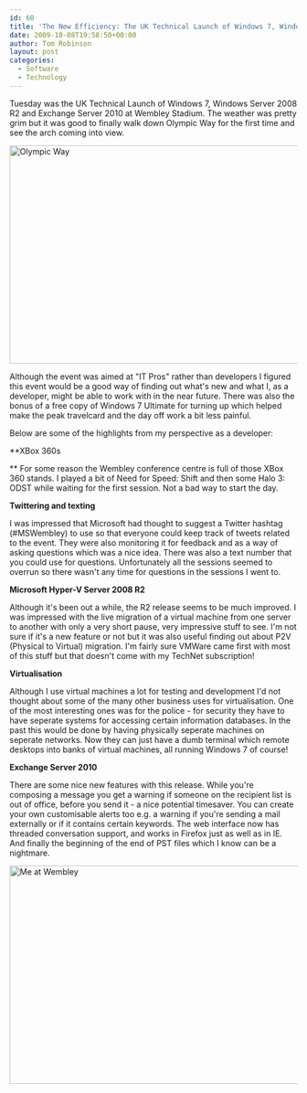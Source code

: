 ```yaml
---
id: 60
title: 'The New Efficiency: The UK Technical Launch of Windows 7, Windows Server 2008 R2 and Exchange Server 2010'
date: 2009-10-08T19:58:50+00:00
author: Tom Robinson
layout: post
categories:
  - Software
  - Technology
---
```

Tuesday was the UK Technical Launch of Windows 7, Windows Server 2008 R2 and Exchange Server 2010 at Wembley Stadium. The weather was pretty grim but it was good to finally walk down Olympic Way for the first time and see the arch coming into view.

<img class="alignnone size-full wp-image-67" title="Olympic Way" src="http://www.tjrobinson.net/wp-content/uploads/2009/10/olympic-way.jpg" alt="Olympic Way" width="510" height="382" srcset="http://www.tjrobinson.net/wp-content/uploads/2009/10/olympic-way.jpg 640w, http://www.tjrobinson.net/wp-content/uploads/2009/10/olympic-way-300x225.jpg 300w, http://www.tjrobinson.net/wp-content/uploads/2009/10/olympic-way-400x300.jpg 400w" sizes="(max-width: 510px) 100vw, 510px" />

Although the event was aimed at "IT Pros" rather than developers I figured this event would be a good way of finding out what's new and what I, as a developer, might be able to work with in the near future. There was also the bonus of a free copy of Windows 7 Ultimate for turning up which helped make the peak travelcard and the day off work a bit less painful.

Below are some of the highlights from my perspective as a developer:

**XBox 360s
  
** For some reason the Wembley conference centre is full of those XBox 360 stands. I played a bit of Need for Speed: Shift and then some Halo 3: ODST while waiting for the first session. Not a bad way to start the day.

**Twittering and texting**
  
I was impressed that Microsoft had thought to suggest a Twitter hashtag (#MSWembley) to use so that everyone could keep track of tweets related to the event. They were also monitoring it for feedback and as a way of asking questions which was a nice idea. There was also a text number that you could use for questions. Unfortunately all the sessions seemed to overrun so there wasn't any time for questions in the sessions I went to.

**Microsoft Hyper-V Server 2008 R2**
  
Although it's been out a while, the R2 release seems to be much improved. I was impressed with the live migration of a virtual machine from one server to another with only a very short pause, very impressive stuff to see. I'm not sure if it's a new feature or not but it was also useful finding out about P2V (Physical to Virtual) migration. I'm fairly sure VMWare came first with most of this stuff but that doesn't come with my TechNet subscription!

**Virtualisation**
  
Although I use virtual machines a lot for testing and development I'd not thought about some of the many other business uses for virtualisation. One of the most interesting ones was for the police - for security they have to have seperate systems for accessing certain information databases. In the past this would be done by having physically seperate machines on seperate networks. Now they can just have a dumb terminal which remote desktops into banks of virtual machines, all running Windows 7 of course!

**Exchange Server 2010**
  
There are some nice new features with this release. While you're composing a message you get a warning if someone on the recipient list is out of office, before you send it - a nice potential timesaver. You can create your own customisable alerts too e.g. a warning if you're sending a mail externally or if it contains certain keywords. The web interface now has threaded conversation support, and works in Firefox just as well as in IE. And finally the beginning of the end of PST files which I know can be a nightmare.

<img class="alignnone size-full wp-image-66" title="Me at Wembley" src="http://www.tjrobinson.net/wp-content/uploads/2009/10/me-at-wembley.jpg" alt="Me at Wembley" width="510" height="382" srcset="http://www.tjrobinson.net/wp-content/uploads/2009/10/me-at-wembley.jpg 640w, http://www.tjrobinson.net/wp-content/uploads/2009/10/me-at-wembley-300x225.jpg 300w, http://www.tjrobinson.net/wp-content/uploads/2009/10/me-at-wembley-400x300.jpg 400w" sizes="(max-width: 510px) 100vw, 510px" />